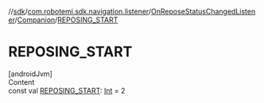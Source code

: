 //[sdk](../../../../index.md)/[com.robotemi.sdk.navigation.listener](../../index.md)/[OnReposeStatusChangedListener](../index.md)/[Companion](index.md)/[REPOSING_START](-r-e-p-o-s-i-n-g_-s-t-a-r-t.md)



# REPOSING_START  
[androidJvm]  
Content  
const val [REPOSING_START](-r-e-p-o-s-i-n-g_-s-t-a-r-t.md): [Int](https://kotlinlang.org/api/latest/jvm/stdlib/kotlin/-int/index.html) = 2  



